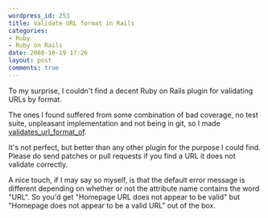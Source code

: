 ```yaml
---
wordpress_id: 253
title: Validate URL format in Rails
categories:
- Ruby
- Ruby on Rails
date: 2008-10-19 17:26
layout: post
comments: true
---
```

To my surprise, I couldn't find a decent Ruby on Rails plugin for validating URLs by format.

The ones I found suffered from some combination of bad coverage, no test suite, unpleasant implementation and not being in git, so I made <a href="http://github.com/henrik/validates_url_format_of/">validates_url_format_of</a>.

It's not perfect, but better than any other plugin for the purpose I could find. Please do send patches or pull requests if you find a URL it does not validate correctly.

A nice touch, if I may say so myself, is that the default error message is different depending on whether or not the attribute name contains the word "URL". So you'd get "Homepage URL does not appear to be valid" but "Homepage does not appear to be a valid URL" out of the box.
